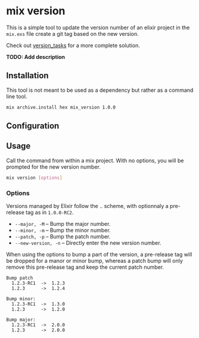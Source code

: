 # mix version

<!-- :title: -->

This is a simple tool to update the version number of an elixir project in the `mix.exs` file create a git tag based on the new version.

Check out [version_tasks](https://hex.pm/packages/version_tasks) for a more complete solution.

**TODO: Add description**

## Installation

This tool is not meant to be used as a dependency but rather as a command line tool.

```bash
mix archive.install hex mix_version 1.0.0
```

## Configuration

## Usage

Call the command from within a mix project. With no options, you will be prompted for the new version number.

```bash
mix version [options]
```

### Options

Versions managed by Elixir follow the <major>.<minor>.<patch> scheme, with optionnaly a pre-release tag as in `1.0.0-RC2`.


- `--major, -M` – Bump the major number.
- `--minor, -m` – Bump the minor number.
- `--patch, -p` – Bump the patch number.
- `--new-version, -n` – Directly enter the new version number.


When using the options to bump a part of the version, a pre-release tag will be dropped for a manor or minor bump, whereas a patch bump will only remove this pre-release tag and keep the current patch number.

```
Bump patch
  1.2.3-RC1  ->  1.2.3
  1.2.3      ->  1.2.4

Bump minor:
  1.2.3-RC1  ->  1.3.0
  1.2.3      ->  1.2.0

Bump major:
  1.2.3-RC1  ->  2.0.0
  1.2.3      ->  2.0.0
```
